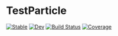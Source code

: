 # TestParticle

[![Stable](https://img.shields.io/badge/docs-stable-blue.svg)](https://henry2004y.github.io/TestParticle.jl/stable)
[![Dev](https://img.shields.io/badge/docs-dev-blue.svg)](https://henry2004y.github.io/TestParticle.jl/dev)
[![Build Status](https://travis-ci.com/henry2004y/TestParticle.jl.svg?branch=master)](https://travis-ci.com/henry2004y/TestParticle.jl)
[![Coverage](https://codecov.io/gh/henry2004y/TestParticle.jl/branch/master/graph/badge.svg)](https://codecov.io/gh/henry2004y/TestParticle.jl)
